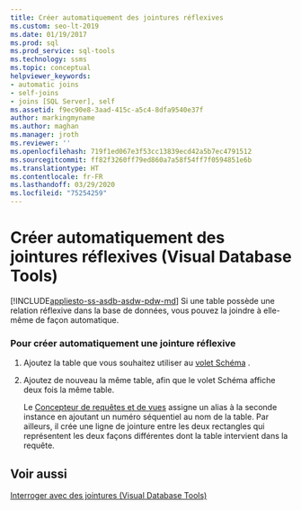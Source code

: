 ```yaml
---
title: Créer automatiquement des jointures réflexives
ms.custom: seo-lt-2019
ms.date: 01/19/2017
ms.prod: sql
ms.prod_service: sql-tools
ms.technology: ssms
ms.topic: conceptual
helpviewer_keywords:
- automatic joins
- self-joins
- joins [SQL Server], self
ms.assetid: f9ec90e8-3aad-415c-a5c4-8dfa9540e37f
author: markingmyname
ms.author: maghan
ms.manager: jroth
ms.reviewer: ''
ms.openlocfilehash: 719f1ed067e3f53cc13839ecd42a5b7ec4791512
ms.sourcegitcommit: ff82f3260ff79ed860a7a58f54ff7f0594851e6b
ms.translationtype: HT
ms.contentlocale: fr-FR
ms.lasthandoff: 03/29/2020
ms.locfileid: "75254259"
---
```

# <a name="create-self-joins-automatically-visual-database-tools"></a>Créer automatiquement des jointures réflexives (Visual Database Tools)
[!INCLUDE[appliesto-ss-asdb-asdw-pdw-md](../../includes/appliesto-ss-asdb-asdw-pdw-md.md)]
Si une table possède une relation réflexive dans la base de données, vous pouvez la joindre à elle-même de façon automatique.  
  
### <a name="to-create-a-self-join-automatically"></a>Pour créer automatiquement une jointure réflexive  
  
1.  Ajoutez la table que vous souhaitez utiliser au [volet Schéma](../../ssms/visual-db-tools/diagram-pane-visual-database-tools.md) .  
  
2.  Ajoutez de nouveau la même table, afin que le volet Schéma affiche deux fois la même table.  
  
    Le [Concepteur de requêtes et de vues](../../ssms/visual-db-tools/query-and-view-designer-tools-visual-database-tools.md) assigne un alias à la seconde instance en ajoutant un numéro séquentiel au nom de la table. Par ailleurs, il crée une ligne de jointure entre les deux rectangles qui représentent les deux façons différentes dont la table intervient dans la requête.  
  
## <a name="see-also"></a>Voir aussi  
[Interroger avec des jointures &#40;Visual Database Tools&#41;](../../ssms/visual-db-tools/query-with-joins-visual-database-tools.md)  
  
